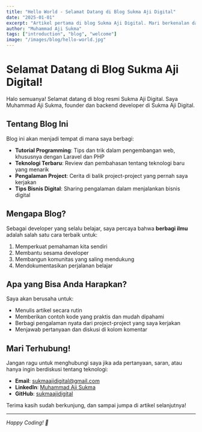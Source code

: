 ```yaml
---
title: "Hello World - Selamat Datang di Blog Sukma Aji Digital"
date: "2025-01-01"
excerpt: "Artikel pertama di blog Sukma Aji Digital. Mari berkenalan dan mengetahui apa yang akan saya bagikan di blog ini."
author: "Muhammad Aji Sukma"
tags: ["introduction", "blog", "welcome"]
image: "/images/blog/hello-world.jpg"
---
```


# Selamat Datang di Blog Sukma Aji Digital!

Halo semuanya! Selamat datang di blog resmi Sukma Aji Digital. Saya Muhammad Aji Sukma, founder dan backend developer di Sukma Aji Digital.

## Tentang Blog Ini

Blog ini akan menjadi tempat di mana saya berbagi:

- **Tutorial Programming**: Tips dan trik dalam pengembangan web, khususnya dengan Laravel dan PHP
- **Teknologi Terbaru**: Review dan pembahasan tentang teknologi baru yang menarik
- **Pengalaman Project**: Cerita di balik project-project yang pernah saya kerjakan
- **Tips Bisnis Digital**: Sharing pengalaman dalam menjalankan bisnis digital

## Mengapa Blog?

Sebagai developer yang selalu belajar, saya percaya bahwa **berbagi ilmu** adalah salah satu cara terbaik untuk:

1. Memperkuat pemahaman kita sendiri
2. Membantu sesama developer
3. Membangun komunitas yang saling mendukung
4. Mendokumentasikan perjalanan belajar

## Apa yang Bisa Anda Harapkan?

Saya akan berusaha untuk:

- Menulis artikel secara rutin
- Memberikan contoh kode yang praktis dan mudah dipahami
- Berbagi pengalaman nyata dari project-project yang saya kerjakan
- Menjawab pertanyaan dan diskusi di kolom komentar

## Mari Terhubung!

Jangan ragu untuk menghubungi saya jika ada pertanyaan, saran, atau hanya ingin berdiskusi tentang teknologi:

- **Email**: sukmaajidigital@gmail.com
- **LinkedIn**: [Muhammad Aji Sukma](https://www.linkedin.com/in/sukma-aji-08b470286/)
- **GitHub**: [sukmaajidigital](https://github.com/sukmaajidigital)

Terima kasih sudah berkunjung, dan sampai jumpa di artikel selanjutnya!

---

_Happy Coding! 🚀_
